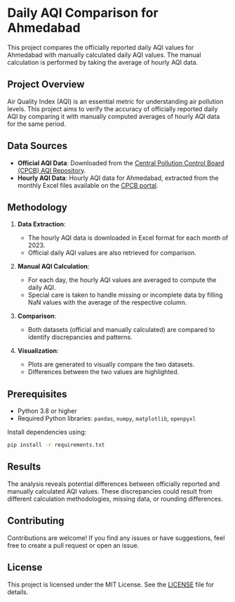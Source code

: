 
# Daily AQI Comparison for Ahmedabad

This project compares the officially reported daily AQI values for Ahmedabad with manually calculated daily AQI values. The manual calculation is performed by taking the average of hourly AQI data.

## Project Overview

Air Quality Index (AQI) is an essential metric for understanding air pollution levels. This project aims to verify the accuracy of officially reported daily AQI by comparing it with manually computed averages of hourly AQI data for the same period.

## Data Sources

- **Official AQI Data**: Downloaded from the [Central Pollution Control Board (CPCB) AQI Repository](https://cpcb.nic.in/aqi-bulletin-3/).
- **Hourly AQI Data**: Hourly AQI data for Ahmedabad, extracted from the monthly Excel files available on the [CPCB portal](https://airquality.cpcb.gov.in/ccr/#/caaqm-dashboard-all/caaqm-landing/aqi-repository).

## Methodology

1. **Data Extraction**:
    - The hourly AQI data is downloaded in Excel format for each month of 2023.
    - Official daily AQI values are also retrieved for comparison.

2. **Manual AQI Calculation**:
    - For each day, the hourly AQI values are averaged to compute the daily AQI.
    - Special care is taken to handle missing or incomplete data by filling NaN values with the average of the respective column.

3. **Comparison**:
    - Both datasets (official and manually calculated) are compared to identify discrepancies and patterns.

4. **Visualization**:
    - Plots are generated to visually compare the two datasets.
    - Differences between the two values are highlighted.

## Prerequisites

- Python 3.8 or higher
- Required Python libraries: `pandas`, `numpy`, `matplotlib`, `openpyxl`

Install dependencies using:
```bash
pip install -r requirements.txt
```

## Results

The analysis reveals potential differences between officially reported and manually calculated AQI values. These discrepancies could result from different calculation methodologies, missing data, or rounding differences.

## Contributing

Contributions are welcome! If you find any issues or have suggestions, feel free to create a pull request or open an issue.

## License

This project is licensed under the MIT License. See the [LICENSE](LICENSE) file for details.
